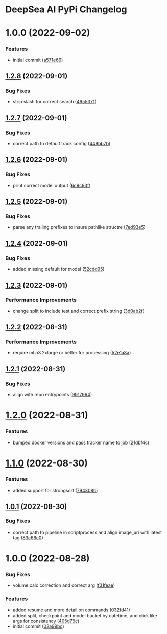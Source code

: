 # DeepSea AI PyPi Changelog

# 1.0.0 (2022-09-02)


### Features

* initial commit ([a571e66](https://github.com/mbari-org/deepsea-ai/commit/a571e664868c5c9483291ee36614ab6ac616c57b))

## [1.2.8](https://github.com/mbari-org/deepsea-ai/compare/v1.2.7...v1.2.8) (2022-09-01)


### Bug Fixes

* strip slash for correct search ([4955371](https://github.com/mbari-org/deepsea-ai/commit/4955371f5b886204d66878c56cf9ea05bfc446ca))

## [1.2.7](https://github.com/mbari-org/deepsea-ai/compare/v1.2.6...v1.2.7) (2022-09-01)


### Bug Fixes

* correct path to default track config ([449bb7b](https://github.com/mbari-org/deepsea-ai/commit/449bb7b3482d98a6b5f3a95b5c46a75b040accdd))

## [1.2.6](https://github.com/mbari-org/deepsea-ai/compare/v1.2.5...v1.2.6) (2022-09-01)


### Bug Fixes

* print correct model output ([6c9c93f](https://github.com/mbari-org/deepsea-ai/commit/6c9c93fce55383f7dc532084791ee52961d7f00a))

## [1.2.5](https://github.com/mbari-org/deepsea-ai/compare/v1.2.4...v1.2.5) (2022-09-01)


### Bug Fixes

* parse any trailing prefixes to insure pathlike structre ([7ed93e5](https://github.com/mbari-org/deepsea-ai/commit/7ed93e50389d4eb86a27b20180d81325f1e42f89))

## [1.2.4](https://github.com/mbari-org/deepsea-ai/compare/v1.2.3...v1.2.4) (2022-09-01)


### Bug Fixes

* added missing default for model ([52cdd95](https://github.com/mbari-org/deepsea-ai/commit/52cdd95624a69589d76bf1ea381f0a174b735489))

## [1.2.3](https://github.com/mbari-org/deepsea-ai/compare/v1.2.2...v1.2.3) (2022-09-01)


### Performance Improvements

* change split to include test and correct prefix string ([3d0ab2f](https://github.com/mbari-org/deepsea-ai/commit/3d0ab2f9dc64691e7acc6f3f76e487126086fef2))

## [1.2.2](https://github.com/mbari-org/deepsea-ai/compare/v1.2.1...v1.2.2) (2022-08-31)


### Performance Improvements

* require ml.p3.2xlarge or better for processing ([52e1a8a](https://github.com/mbari-org/deepsea-ai/commit/52e1a8af796d09707d8aa1d4b26761a948f40d76))

## [1.2.1](https://github.com/mbari-org/deepsea-ai/compare/v1.2.0...v1.2.1) (2022-08-31)


### Bug Fixes

* align with repo entrypoints ([9917964](https://github.com/mbari-org/deepsea-ai/commit/99179643d4dbe6752c0cb6ebc43bec5c61be68b3))

# [1.2.0](https://github.com/mbari-org/deepsea-ai/compare/v1.1.0...v1.2.0) (2022-08-31)


### Features

* bumped docker versions and pass tracker name to job ([21dbf4c](https://github.com/mbari-org/deepsea-ai/commit/21dbf4c07bee00413b9a5bfd69d7e359948ad3f7))

# [1.1.0](https://github.com/mbari-org/deepsea-ai/compare/v1.0.1...v1.1.0) (2022-08-30)


### Features

* added support for strongsort ([794308b](https://github.com/mbari-org/deepsea-ai/commit/794308b3532052de57fa31dd36b98914a8db9322))

## [1.0.1](https://github.com/mbari-org/deepsea-ai/compare/v1.0.0...v1.0.1) (2022-08-30)


### Bug Fixes

* correct path to pipeline in scriptprocess and align image_uri with latest tag ([83c66c0](https://github.com/mbari-org/deepsea-ai/commit/83c66c00ffa8e86f80655f6792fd3ad41d88d455))

# 1.0.0 (2022-08-28)


### Bug Fixes

* volume calc correction and correct arg ([f31feae](https://github.com/mbari-org/deepsea-ai/commit/f31feaeb199d91c22966fc3a45a520a53534715e))


### Features

* added resume and more detail on commands ([032fd41](https://github.com/mbari-org/deepsea-ai/commit/032fd41d02700a2214e6aa825b9980fdf6276b40))
* added split, checkpoint and model bucket by datetime, and click like args for consistency ([405d76c](https://github.com/mbari-org/deepsea-ai/commit/405d76cf01f11fb02476c2c9db5c0c64309c453c))
* initial commit ([02a99bc](https://github.com/mbari-org/deepsea-ai/commit/02a99bc7e310d563ca47da6da74678b682032753))
